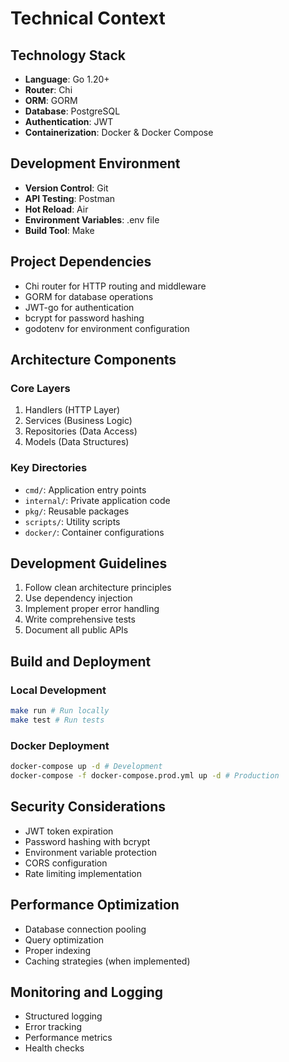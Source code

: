 # Technical Context

## Technology Stack

- **Language**: Go 1.20+
- **Router**: Chi
- **ORM**: GORM
- **Database**: PostgreSQL
- **Authentication**: JWT
- **Containerization**: Docker & Docker Compose

## Development Environment

- **Version Control**: Git
- **API Testing**: Postman
- **Hot Reload**: Air
- **Environment Variables**: .env file
- **Build Tool**: Make

## Project Dependencies

- Chi router for HTTP routing and middleware
- GORM for database operations
- JWT-go for authentication
- bcrypt for password hashing
- godotenv for environment configuration

## Architecture Components

### Core Layers

1. Handlers (HTTP Layer)
2. Services (Business Logic)
3. Repositories (Data Access)
4. Models (Data Structures)

### Key Directories

- `cmd/`: Application entry points
- `internal/`: Private application code
- `pkg/`: Reusable packages
- `scripts/`: Utility scripts
- `docker/`: Container configurations

## Development Guidelines

1. Follow clean architecture principles
2. Use dependency injection
3. Implement proper error handling
4. Write comprehensive tests
5. Document all public APIs

## Build and Deployment

### Local Development

```bash
make run # Run locally
make test # Run tests
```

### Docker Deployment

```bash
docker-compose up -d # Development
docker-compose -f docker-compose.prod.yml up -d # Production
```

## Security Considerations

- JWT token expiration
- Password hashing with bcrypt
- Environment variable protection
- CORS configuration
- Rate limiting implementation

## Performance Optimization

- Database connection pooling
- Query optimization
- Proper indexing
- Caching strategies (when implemented)

## Monitoring and Logging

- Structured logging
- Error tracking
- Performance metrics
- Health checks
